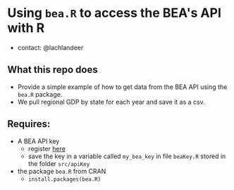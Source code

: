 # Using `bea.R` to access the BEA's API with R

* contact: @lachlandeer

## What this repo does

* Provide a simple example of how to get data from the BEA API using the `bea.R` package.
* We pull regional GDP by state for each year and save it as a csv.

## Requires:

* A BEA API key
    * register [here](https://www.bea.gov/API/signup/index.cfm)
    * save the key in a variable called `my_bea_key` in file `beaKey.R` stored in the folder `src/apiKey`
* the package `bea.R` from CRAN
    * `install.packages(bea.R)`
